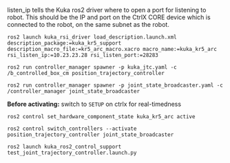 listen_ip tells the Kuka ros2 driver where to open a port for listening to robot. 
This should be the IP and port on the CtrlX CORE device which is connected to the robot, on the same subnet as the robot.

```
ros2 launch kuka_rsi_driver load_description.launch.xml description_package:=kuka_kr5_support description_macro_file:=kr5_arc_macro.xacro macro_name:=kuka_kr5_arc rsi_listen_ip:=10.23.23.28 rsi_listen_port:=28283 
```


```
ros2 run controller_manager spawner -p kuka_jtc.yaml -c /b_controlled_box_cm position_trajectory_controller
```

```
ros2 run controller_manager spawner -p joint_state_broadcaster.yaml -c /controller_manager joint_state_broadcaster
```

**Before activating:** switch to `SETUP` on ctrlx for real-timedness

```
ros2 control set_hardware_component_state kuka_kr5_arc active
```

```
ros2 control switch_controllers --activate position_trajectory_controller joint_state_broadcaster
```

```
ros2 launch kuka_ros2_control_support test_joint_trajectory_controller.launch.py
```